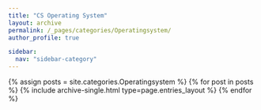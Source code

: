 ```yaml
---
title: "CS Operating System"
layout: archive
permalink: /_pages/categories/Operatingsystem/
author_profile: true

sidebar:
  nav: "sidebar-category"
---
```


{% assign posts = site.categories.Operatingsystem %} {% for post in posts %} {% include archive-single.html type=page.entries_layout %} {% endfor %}